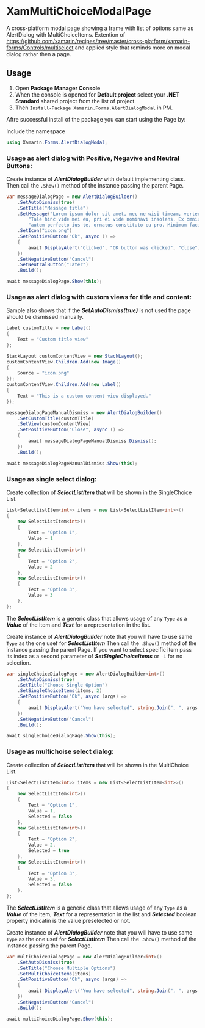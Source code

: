 # XamMultiChoiceModalPage
A cross-platform modal page showing a frame with list of options same as AlertDialog with MultiChoiceItems.
Extention of https://github.com/xamarin/recipes/tree/master/cross-platform/xamarin-forms/Controls/multiselect and applied style that reminds more on modal dialog rathar then a page.

## Usage
1. Open **Package Manager Console**
2. When the console is opened for **Default project** select your **.NET Standard** shared project from the list of project.
3. Then ```Install-Package Xamarin.Forms.AlertDialogModal``` in PM.

Aftre successful install of the package you can start using the Page by:

Include the namespace 
```csharp 
using Xamarin.Forms.AlertDialogModal;
```
### Usage as alert dialog with Positive, Negavive and Neutral Buttons:
Create instance of ***AlertDialogBuilder*** with default implementing class.
Then call the ```.Show()``` method of the instance passing the parent Page.
```csharp
var messageDialogPage = new AlertDialogBuilder()
    .SetAutoDismiss(true)
    .SetTitle("Message title")
    .SetMessage("Lorem ipsum dolor sit amet, nec ne wisi timeam, verterem eleifend cu duo, an perfecto instructior eos. " +
        "Tale hinc vide mei eu, pri ei vide nominavi insolens. Ex omnium delenit eam, eu nisl persequeris nec. At impedit imperdiet mel, " +
        "autem perfecto ius te, ornatus constituto cu pro. Minimum facilisis honestatis nec id, duis posse eripuit vel no.")
    .SetIcon("icon.png")
    .SetPositiveButton("Ok", async () =>
    {
        await DisplayAlert("Clicked", "OK button was clicked", "Close");
    })
    .SetNegativeButton("Cancel")
    .SetNeutralButton("Later")
    .Build();

await messageDialogPage.Show(this);
```
### Usage as alert dialog with custom views for title and content:
Sample also shows that if the ***SetAutoDismiss(true)*** is not used the page should be dismissed manually.
```csharp
Label customTitle = new Label()
{
    Text = "Custom title view"
};

StackLayout customContentView = new StackLayout();
customContentView.Children.Add(new Image()
{
    Source = "icon.png"
});
customContentView.Children.Add(new Label()
{
    Text = "This is a custom content view displayed."
});

messageDialogPageManualDismiss = new AlertDialogBuilder()
    .SetCustomTitle(customTitle)
    .SetView(customContentView)
    .SetPositiveButton("Close", async () =>
    {
        await messageDialogPageManualDismiss.Dismiss();
    })
    .Build();

await messageDialogPageManualDismiss.Show(this);
```

### Usage as single select dialog:
Create collection of ***SelectListItem*** that will be shown in the SingleChoice List.
```csharp
List<SelectListItem<int>> items = new List<SelectListItem<int>>()
{
    new SelectListItem<int>()
    {
        Text = "Option 1",
        Value = 1
    },
    new SelectListItem<int>()
    {
        Text = "Option 2",
        Value = 2
    },
    new SelectListItem<int>()
    {
        Text = "Option 3",
        Value = 3
    },
};
```
The ***SelectListItem*** is a generic class that allows usage of any ```Type``` as a ***Value*** of the Item and ***Text*** for a representation in the list.

Create instance of ***AlertDialogBuilder*** note that you will have to use same ```Type``` as the one usef for ***SelectListItem***
Then call the ```.Show()``` method of the instance passing the parent Page.
If you want to select specific item pass its index as a second parameter of ***SetSingleChoiceItems*** or ```-1``` for no selection.
```csharp
var singleChoiceDialogPage = new AlertDialogBuilder<int>()
    .SetAutoDismiss(true)
    .SetTitle("Choose Single Option")
    .SetSingleChoiceItems(items, 2)
    .SetPositiveButton("Ok", async (args) =>
    {
        await DisplayAlert("You have selected", string.Join(", ", args.SelectedValues), "OK");
    })
    .SetNegativeButton("Cancel")
    .Build();

await singleChoiceDialogPage.Show(this);
```

### Usage as multichoise select dialog:
Create collection of ***SelectListItem*** that will be shown in the MultiChoice List.
```csharp
List<SelectListItem<int>> items = new List<SelectListItem<int>>()
{
    new SelectListItem<int>()
    {
        Text = "Option 1",
        Value = 1,
        Selected = false
    },
    new SelectListItem<int>()
    {
        Text = "Option 2",
        Value = 2,
        Selected = true
    },
    new SelectListItem<int>()
    {
        Text = "Option 3",
        Value = 3,
        Selected = false
    },
};
```
The ***SelectListItem*** is a generic class that allows usage of any ```Type``` as a ***Value*** of the Item, ***Text*** for a representation in the list and ***Selected*** boolean property indicatin is the value preselected or not.

Create instance of ***AlertDialogBuilder*** note that you will have to use same ```Type``` as the one usef for ***SelectListItem***
Then call the ```.Show()``` method of the instance passing the parent Page.
```csharp
var multiChoiceDialogPage = new AlertDialogBuilder<int>()
    .SetAutoDismiss(true)
    .SetTitle("Choose Multiple Options")
    .SetMultiChoiceItems(items)
    .SetPositiveButton("Ok", async (args) =>
    {
        await DisplayAlert("You have selected", string.Join(", ", args.SelectedValues), "OK");
    })
    .SetNegativeButton("Cancel")
    .Build();

await multiChoiceDialogPage.Show(this);
```
